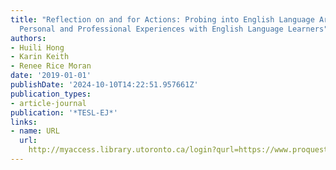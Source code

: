 ```yaml
---
title: "Reflection on and for Actions: Probing into English Language Art Teachers'
  Personal and Professional Experiences with English Language Learners"
authors:
- Huili Hong
- Karin Keith
- Renee Rice Moran
date: '2019-01-01'
publishDate: '2024-10-10T14:22:51.957661Z'
publication_types:
- article-journal
publication: '*TESL-EJ*'
links:
- name: URL
  url: 
    http://myaccess.library.utoronto.ca/login?qurl=https://www.proquest.com/docview/2228655567?accountid=14771&bdid=38382&_bd=EeEkSTT0BJlHceBoKOPBrs6uY5k%3D
---
```

